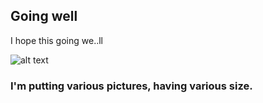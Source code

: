 ## Going well

I hope this going we..ll

![alt text](/Cloud/AWS/240909/img1.png)

### I'm putting various pictures, having various size.
